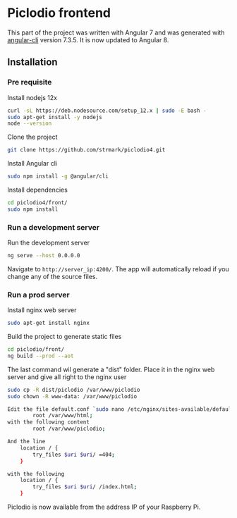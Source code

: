 # Piclodio frontend

This part of the project was written with Angular 7 and was generated with [angular-cli](https://github.com/angular/angular-cli) version 7.3.5. It is now updated to Angular 8.

## Installation

### Pre requisite

Install nodejs 12x 
``` bash
curl -sL https://deb.nodesource.com/setup_12.x | sudo -E bash -
sudo apt-get install -y nodejs
node --version
```
Clone the project
``` bash
git clone https://github.com/strmark/piclodio4.git
```

Install Angular cli
``` bash
sudo npm install -g @angular/cli
```

Install dependencies
``` bash
cd piclodio4/front/
sudo npm install
```

### Run a development server

Run the development server
``` bash
ng serve --host 0.0.0.0
```
Navigate to `http://server_ip:4200/`. The app will automatically reload if you change any of the source files.

### Run a prod server

Install nginx web server
``` bash
sudo apt-get install nginx
```

Build the project to generate static files
``` bash
cd piclodio/front/
ng build --prod --aot
```

The last command wil generate a "dist" folder. Place it in the nginx web server and give all right to the nginx user
``` bash
sudo cp -R dist/piclodio /var/www/piclodio
sudo chown -R www-data: /var/www/piclodio
```

``` bash
Edit the file default.conf `sudo nano /etc/nginx/sites-available/default.conf` and change the line
        root /var/www/html;
with the following content
        root /var/www/piclodio;

And the line
    location / {
        try_files $uri $uri/ =404;
    }

with the following
    location / {
        try_files $uri $uri/ /index.html;
    }
```
Piclodio is now available from the address IP of your Raspberry Pi.
